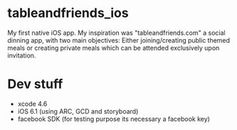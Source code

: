 tableandfriends_ios
===================

My first native iOS app. My inspiration was "tableandfriends.com" a social dinning app, with two main objectives: Either joining/creating public themed meals or creating private meals which can be attended exclusively upon invitation. 

Dev stuff
===================

- xcode 4.6
- iOS 6.1 (using ARC, GCD and storyboard)
- facebook SDK (for testing purpose its necessary a facebook key)



